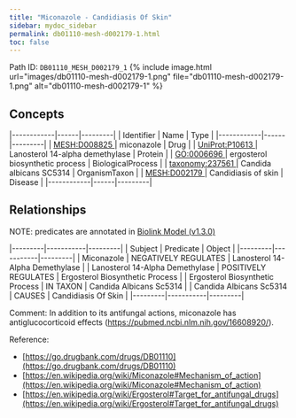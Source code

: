 ```yaml
---
title: "Miconazole - Candidiasis Of Skin"
sidebar: mydoc_sidebar
permalink: db01110-mesh-d002179-1.html
toc: false 
---
```



Path ID: `DB01110_MESH_D002179_1`
{% include image.html url="images/db01110-mesh-d002179-1.png" file="db01110-mesh-d002179-1.png" alt="db01110-mesh-d002179-1" %}

## Concepts

|------------|------|---------|
| Identifier | Name | Type    |
|------------|------|---------|
| <a href="https://identifiers.org/MESH:D008825">MESH:D008825 </a> | miconazole | Drug |
| <a href="https://identifiers.org/UniProt:P10613">UniProt:P10613 </a> | Lanosterol 14-alpha demethylase | Protein |
| <a href="https://identifiers.org/GO:0006696">GO:0006696 </a> | ergosterol biosynthetic process | BiologicalProcess |
| <a href="https://identifiers.org/taxonomy:237561">taxonomy:237561 </a> | Candida albicans SC5314 | OrganismTaxon |
| <a href="https://identifiers.org/MESH:D002179">MESH:D002179 </a> | Candidiasis of skin | Disease |
|------------|------|---------|

## Relationships


NOTE: predicates are annotated in <a href="https://github.com/biolink/biolink-model/releases/tag/v1.3.0">Biolink Model (v1.3.0)</a>

|---------|-----------|---------|
| Subject | Predicate | Object  |
|---------|-----------|---------|
| Miconazole | NEGATIVELY REGULATES | Lanosterol 14-Alpha Demethylase |
| Lanosterol 14-Alpha Demethylase | POSITIVELY REGULATES | Ergosterol Biosynthetic Process |
| Ergosterol Biosynthetic Process | IN TAXON | Candida Albicans Sc5314 |
| Candida Albicans Sc5314 | CAUSES | Candidiasis Of Skin |
|---------|-----------|---------|

Comment: In addition to its antifungal actions, miconazole has antiglucocorticoid effects (https://pubmed.ncbi.nlm.nih.gov/16608920/).

Reference: 
  - [https://go.drugbank.com/drugs/DB01110](https://go.drugbank.com/drugs/DB01110)
  - [https://en.wikipedia.org/wiki/Miconazole#Mechanism_of_action](https://en.wikipedia.org/wiki/Miconazole#Mechanism_of_action)
  - [https://en.wikipedia.org/wiki/Ergosterol#Target_for_antifungal_drugs](https://en.wikipedia.org/wiki/Ergosterol#Target_for_antifungal_drugs)

